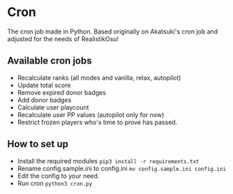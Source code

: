 # Cron

The cron job made in Python. Based originally on Akatsuki's cron job and adjusted for the needs of RealistikOsu!

## Available cron jobs
- Recalculate ranks (all modes and vanilla, relax, autopilot)
- Update total score
- Remove expired donor badges
- Add donor badges
- Calculate user playcount
- Recalculate user PP values (autopilot only for now)
- Restrict frozen players who's time to prove has passed.

## How to set up
- Install the required modules `pip3 install -r requirements.txt`
- Rename config.sample.ini to config.ini `mv config.sample.ini config.ini`
- Edit the config to your need.
- Run cron `python3 cron.py`
